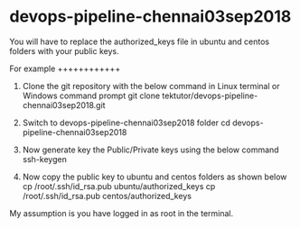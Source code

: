 # devops-pipeline-chennai03sep2018

You will have to replace the authorized_keys file in ubuntu and centos folders with your public keys.

For example
++++++++++++

1. Clone the git repository with the below command in Linux terminal or Windows command prompt
git clone tektutor/devops-pipeline-chennai03sep2018.git

2. Switch to devops-pipeline-chennai03sep2018 folder
cd devops-pipeline-chennai03sep2018

3. Now generate key the Public/Private keys using the below command
ssh-keygen

4. Now copy the public key to ubuntu and centos folders as shown below
cp /root/.ssh/id_rsa.pub ubuntu/authorized_keys
cp /root/.ssh/id_rsa.pub centos/authorized_keys

My assumption is you have logged in as root in the terminal.

